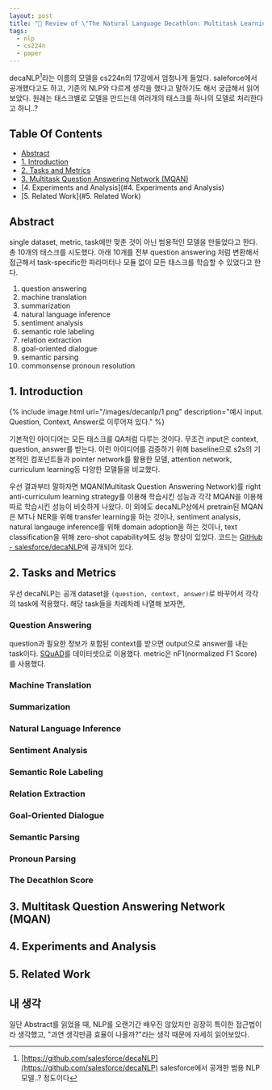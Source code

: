 ```yaml
---
layout: post
title: "📃 Review of \"The Natural Language Decathlon: Multitask Learning as Question Answering\""
tags:
  - nlp
  - cs224n
  - paper
---
```


decaNLP[^decanlp]라는 이름의 모델을 cs224n의 17강에서 엄청나게 들었다. saleforce에서 공개했다고도 하고, 기존의 NLP와 다르게 생각을 했다고 말하기도 해서 궁금해서 읽어보았다. 원래는 태스크별로 모델을 만드는데 여러개의 태스크를 하나의 모델로 처리한다고 하니..?

## Table Of Contents

* [Abstract](#abstract)
* [1. Introduction](#1-introduction)
* [2. Tasks and Metrics](#2-tasks-and-metrics)
* [3. Multitask Question Answering Network (MQAN)](#3-multitask-question-answering-network-mqan)
* [4. Experiments and Analysis](#4. Experiments and Analysis)
* [5. Related Work](#5. Related Work)

## Abstract

single dataset, metric, task에만 맞춘 것이 아닌 범용적인 모델을 만들었다고 한다. 총 10개의 태스크를 시도했다. 아래 10개를 전부 question answering 처럼 변환해서 접근해서 task-specific한 파라미터나 모듈 없이 모든 태스크를 학습할 수 있었다고 한다.

1. question answering
2. machine translation
3. summarization
4. natural language inference
5. sentiment analysis
6. semantic role labeling
7. relation extraction
8. goal-oriented dialogue
9. semantic parsing
10. commonsense pronoun resolution

## 1. Introduction

{% include image.html url="/images/decanlp/1.png" description="예시 input. Question, Context, Answer로 이루어져 있다." %}

기본적인 아이디어는 모든 태스크를 QA처럼 다루는 것이다. 무조건 input은 context, question, answer를 받는다. 이런 아이디어를 검증하기 위해 baseline으로 s2s의 기본적인 컴포넌트들과 pointer network를 활용한 모델, attention network, curriculum learning등 다양한 모델들을 비교했다.

우선 결과부터 말하자면 MQAN(Multitask Question Answering Network)를 right anti-curriculum learning strategy를 이용해 학습시킨 성능과 각각 MQAN을 이용해 따로 학습시킨 성능이 비슷하게 나왔다. 이 외에도 decaNLP상에서 pretrain된 MQAN은 MT나 NER을 위해 transfer learning을 하는 것이나, sentiment analysis, natural langauge inference를 위해 domain adoption을 하는 것이나, text classification을 위해 zero-shot capability에도 성능 향상이 있었다. 코드는 [GitHub - salesforce/decaNLP](https://github.com/salesforce/decaNLP)에 공개되어 있다.

## 2. Tasks and Metrics

우선 decaNLP는 공개 dataset을 `(question, context, answer)`로 바꾸어서 각각의 task에 적용했다. 해당 task들을 차례차례 나열해 보자면,

### Question Answering

question과 필요한 정보가 포함된 context를 받으면 output으로 answer를 내는 task이다. [SQuAD](https://arxiv.org/abs/1606.05250)를 데이터셋으로 이용했다. metric은 nF1(normalized F1 Score)를 사용했다.

### Machine Translation

### Summarization

### Natural Language Inference

### Sentiment Analysis

### Semantic Role Labeling

### Relation Extraction

### Goal-Oriented Dialogue

### Semantic Parsing

### Pronoun Parsing

### The Decathlon Score

## 3. Multitask Question Answering Network (MQAN)

## 4. Experiments and Analysis

## 5. Related Work

## 내 생각

일단 Abstract를 읽었을 때, NLP를 오랜기간 배우진 않았지만 굉장히 특이한 접근법이라 생각했고, "과연 생각만큼 효율이 나올까?"라는 생각 때문에 자세히 읽어보았다.

[^decanlp]: [https://github.com/salesforce/decaNLP](https://github.com/salesforce/decaNLP) salesforce에서 공개한 범용 NLP 모델..? 정도이다
